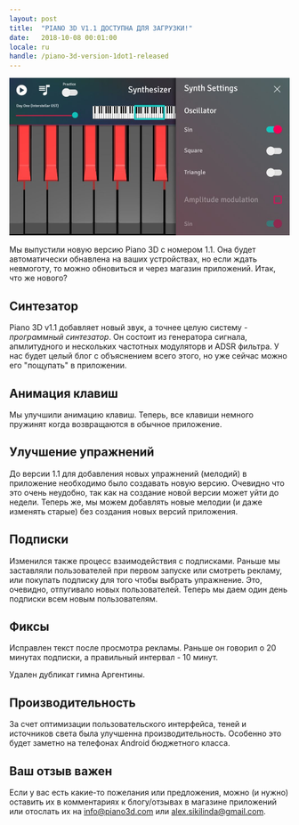 ```yaml
---
layout: post
title:  "PIANO 3D V1.1 ДОСТУПНА ДЛЯ ЗАГРУЗКИ!"
date:   2018-10-08 00:01:00
locale: ru
handle: /piano-3d-version-1dot1-released
---
```


<img src="/public/images/synthSettings.jpg" alt="synthesizer settings in piano 3d" />

Мы выпустили новую версию Piano 3D с номером 1.1. Она будет автоматически обнавлена на ваших устройствах, но если ждать невмоготу, то можно обновиться и через магазин приложений. Итак, что же нового?

<h2>Синтезатор</h2>

Piano 3D v1.1 добавляет новый звук, а точнее целую систему - <i>программный синтезатор</i>. Он состоит из генератора сигнала, апмлитудного и нескольких частотных модуляторв и ADSR фильтра. У нас будет целый блог с объяснением всего этого, но уже сейчас можно его "пощупать" в приложении.
<br>

<h2>Анимация клавиш</h2>

Мы улучшили анимацию клавиш. Теперь, все клавиши немного пружинят когда возвращаются в обычное приложение. 

<h2>Улучшение упражнений</h2>

До версии 1.1 для добавления новых упражнений (мелодий) в приложение необходимо было создавать новую версию. Очевидно что это очень неудобно, так как на создание новой версии может уйти до недели. Теперь же, мы можем добавлять новые мелодии (и даже изменять старые) без создания новых версий приложения.

<h2>Подписки</h2>

Изменился также процесс взаимодействия с подписками. Раньше мы заставляли пользователей при первом запуске или смотреть рекламу, или покупать подписку для того чтобы выбрать упражнение. Это, очевидно, отпугивало новых пользователей. Теперь мы даем один день подписки всем новым пользователям.

<h2>Фиксы</h2>

Исправлен текст после просмотра рекламы. Раньше он говорил о 20 минутах подписки, а правильный интервал - 10 минут.

Удален дубликат гимна Аргентины.

<h2>Производительность</h2>

За счет оптимизации пользовательского интерфейса, теней и источников света была улучшенна производительность. Особенно это будет заметно на телефонах Android бюджетного класса.

<h2>Ваш отзыв важен</h2>

Если у вас есть какие-то пожелания или предложения, можно (и нужно) оставить их в комментариях к блогу/отзывах в магазине приложений или отослать их на <a href="mailto:info@piano3d.com">info@piano3d.com</a> или <a href="mailto:alex.sikilinda@gmail.com">alex.sikilinda@gmail.com</a>.